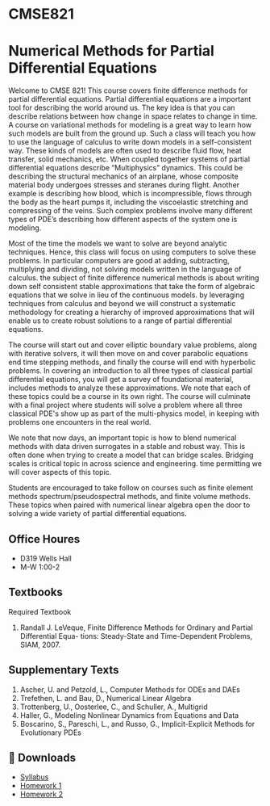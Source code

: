 # CMSE821
# Numerical Methods for Partial Differential Equations
Welcome to CMSE 821!  This course covers finite difference methods for partial differential equations.  Partial differential equations are a important tool for describing the world around us.   The key idea is that you can describe relations between how change in space relates to change in time.  A course on variational methods for modeling is a great way to learn how such models are built from the ground up.  Such a class will teach you how to use the language of calculus to write down models in a self-consistent way.  These kinds of models are often used to describe fluid flow, heat transfer, solid mechanics, etc.  When coupled together systems of partial differential equations describe “Multiphysics” dynamics.   This could be describing the structural mechanics of an airplane, whose composite material body undergoes stresses and steranes during flight. Another example is describing how blood, which is incompressible, flows through the body as the heart pumps it, including the viscoelastic stretching and compressing of the veins.  Such complex problems involve many different types of PDE’s describing how different aspects of the system one is modeling.  

Most of the time the models we want to solve are beyond analytic techniques.  Hence, this class will focus on using computers to solve these problems.  In particular computers are good at adding, subtracting, multiplying and dividing, not solving models written in the language of calculus.  the subject of finite difference numerical methods is about writing down self consistent stable approximations that take the form of algebraic equations that we solve in lieu of the continuous models.  by leveraging techniques from calculus and beyond we will construct a systematic methodology for creating a hierarchy of improved approximations that will enable us to create robust solutions to a range of partial differential equations.  

The course will start out and cover elliptic boundary value problems, along with iterative solvers, it will then move on and cover parabolic equations end time stepping methods, and finally the course will end with hyperbolic problems.  In covering an introduction to all three types of classical partial differential equations, you will get a survey of foundational material, includes methods to analyze these approximations.  We note that each of these topics could be a course in its own right.  The course will culminate with a final project where students will solve a problem where all three classical PDE's show up as part of the multi-physics model, in keeping with problems one encounters in the real world.  

We note that now days, an important topic is how to blend numerical methods with data driven surrogates in a stable and robust way.  This is often done when trying to create a model that can bridge scales.   Bridging scales is critical topic in across science and engineering.  time permitting we will cover aspects of this topic.

Students are encouraged to take follow on courses such as finite element methods spectrum/pseudospectral methods, and finite volume methods.  These topics when paired with numerical linear algebra open the door to solving a wide variety of partial differential equations.

## Office Houres
- D319 Wells Hall
- M-W 1:00-2

## Textbooks
Required Textbook
1. Randall J. LeVeque, Finite Difference Methods for Ordinary and Partial Differential Equa-
tions: Steady-State and Time-Dependent Problems, SIAM, 2007.

## Supplementary Texts
1. Ascher, U. and Petzold, L., Computer Methods for ODEs and DAEs
2. Trefethen, L. and Bau, D., Numerical Linear Algebra
3. Trottenberg, U., Oosterlee, C., and Schuller, A., Multigrid
4. Haller, G., Modeling Nonlinear Dynamics from Equations and Data
5. Boscarino, S., Pareschi, L., and Russo, G., Implicit-Explicit Methods for Evolutionary PDEs


## 📄 Downloads

- [Syllabus](materials/CMSE_821-Fall_2025.pdf)
- [Homework 1](materials/hw1.pdf)
- [Homework 2](materials/hw2.pdf)

